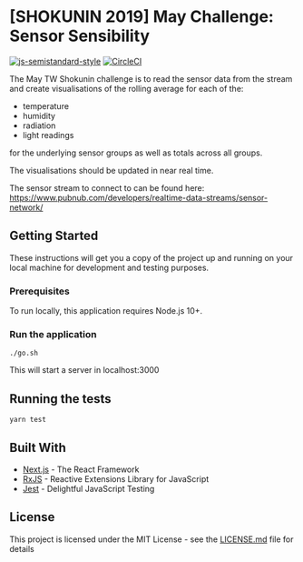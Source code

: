 # [SHOKUNIN 2019] May Challenge: Sensor Sensibility

[![js-semistandard-style](https://img.shields.io/badge/code%20style-semistandard-brightgreen.svg?style=flat-square)](https://github.com/Flet/semistandard)
[![CircleCI](https://circleci.com/gh/schalela/sensors-sensibility.svg?style=svg)](https://circleci.com/gh/schalela/sensors-sensibility)

The May TW Shokunin challenge is to read the sensor data from the stream and create visualisations of the rolling average for each of the:

* temperature
* humidity
* radiation 
* light readings

for the underlying sensor groups as well as totals across all groups.
 
The visualisations should be updated in near real time.

The sensor stream to connect to can be found here: https://www.pubnub.com/developers/realtime-data-streams/sensor-network/

## Getting Started

These instructions will get you a copy of the project up and running on your local machine for development and testing purposes.

### Prerequisites

To run locally, this application requires Node.js 10+.

### Run the application

`./go.sh` 

This will start a server in localhost:3000

## Running the tests

```
yarn test
```

## Built With

* [Next.js](https://nextjs.org/) - The React Framework
* [RxJS](https://rxjs-dev.firebaseapp.com/) - Reactive Extensions Library for JavaScript
* [Jest](https://jestjs.io/) - Delightful JavaScript Testing

## License

This project is licensed under the MIT License - see the [LICENSE.md](LICENSE.md) file for details